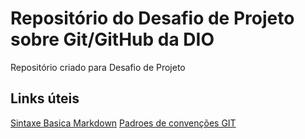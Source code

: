 # Repositório do Desafio de Projeto sobre Git/GitHub da DIO
Repositório criado para Desafio de Projeto

## Links úteis
[Sintaxe Basica Markdown](https://www.markdownguide.org/basic-syntax/)
[Padroes de convenções GIT](https://github.com/iuricode/padroes-de-commits)
